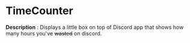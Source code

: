# TimeCounter

**Description** : Displays a little box on top of Discord app that shows how many hours you've ~~wasted~~ on discord.
